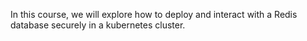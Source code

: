 In this course, we will explore how to deploy and interact with a Redis database securely in a kubernetes cluster.
